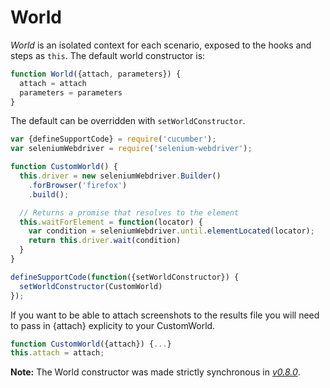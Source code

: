 # World

*World* is an isolated context for each scenario, exposed to the hooks and steps as `this`.
The default world constructor is:

```javascript
function World({attach, parameters}) {
  attach = attach
  parameters = parameters
}
```

The default can be overridden with `setWorldConstructor`.

```javascript
var {defineSupportCode} = require('cucumber');
var seleniumWebdriver = require('selenium-webdriver');

function CustomWorld() {
  this.driver = new seleniumWebdriver.Builder()
    .forBrowser('firefox')
    .build();

  // Returns a promise that resolves to the element
  this.waitForElement = function(locator) {
    var condition = seleniumWebdriver.until.elementLocated(locator);
    return this.driver.wait(condition)
  }
}

defineSupportCode(function({setWorldConstructor}) {
  setWorldConstructor(CustomWorld)
});
```

If you want to be able to attach screenshots to the results file you will need to pass in {attach} explicity to your CustomWorld.

```javascript
function CustomWorld({attach}) {...}
this.attach = attach;
```

**Note:** The World constructor was made strictly synchronous in *[v0.8.0](https://github.com/cucumber/cucumber-js/releases/tag/v0.8.0)*.
